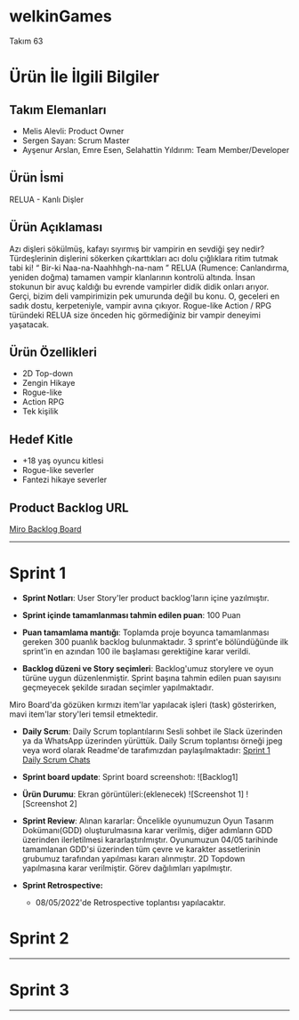 # **welkinGames**

Takım 63

# Ürün İle İlgili Bilgiler

## Takım Elemanları

- Melis Alevli: Product Owner
- Sergen Sayan: Scrum Master
- Ayşenur Arslan, Emre Esen, Selahattin Yıldırım: Team Member/Developer

## Ürün İsmi

RELUA - Kanlı Dişler

## Ürün Açıklaması

Azı dişleri sökülmüş, kafayı sıyırmış bir vampirin en sevdiği şey nedir? Türdeşlerinin dişlerini sökerken çıkarttıkları acı dolu çığlıklara ritim tutmak tabi ki! “ Bir-ki Naa-na-Naahhhgh-na-nam ”
RELUA (Rumence: Canlandırma, yeniden doğma) tamamen vampir klanlarının kontrolü altında. İnsan stokunun bir avuç kaldığı bu evrende vampirler didik didik onları arıyor. Gerçi, bizim deli vampirimizin pek umurunda değil bu konu. O, geceleri en sadık dostu, kerpeteniyle, vampir avına çıkıyor. 
Rogue-like Action / RPG türündeki RELUA size önceden hiç görmediğiniz bir vampir deneyimi yaşatacak.

## Ürün Özellikleri

- 2D Top-down
- Zengin Hikaye
- Rogue-like
- Action RPG
- Tek kişilik

## Hedef Kitle

- +18 yaş oyuncu kitlesi
- Rogue-like severler
- Fantezi hikaye severler

## Product Backlog URL

[Miro Backlog Board](https://miro.com/app/board/uXjVO4dBOmA=/) 

---

# Sprint 1 

- **Sprint Notları**: User Story'ler product backlog'ların içine yazılmıştır.

- **Sprint içinde tamamlanması tahmin edilen puan**: 100 Puan

- **Puan tamamlama mantığı**: Toplamda proje boyunca tamamlanması gereken 300 puanlık backlog bulunmaktadır. 3 sprint'e bölündüğünde ilk sprint'in en azından 100 ile başlaması gerektiğine karar verildi.

- **Backlog düzeni ve Story seçimleri**: Backlog'umuz storylere ve oyun türüne uygun düzenlenmiştir. Sprint başına tahmin edilen puan sayısını geçmeyecek şekilde sıradan seçimler yapılmaktadır. 

Miro Board'da gözüken kırmızı item'lar yapılacak işleri (task) gösterirken, mavi item'lar story'leri temsil etmektedir.

- **Daily Scrum**: Daily Scrum toplantılarını Sesli sohbet ile Slack üzerinden ya da WhatsApp üzerinden yürüttük. Daily Scrum toplantısı örneği jpeg veya word olarak Readme'de tarafımızdan paylaşılmaktadır: [Sprint 1 Daily Scrum Chats](eklenecektir.)

- **Sprint board update**: Sprint board screenshotı: 
![Backlog1]


- **Ürün Durumu**: Ekran görüntüleri:(eklenecek)
  ![Screenshot 1]
  ![Screenshot 2]

- **Sprint Review**: 
Alınan kararlar: Öncelikle oyunumuzun Oyun Tasarım Dokümanı(GDD) oluşturulmasına karar verilmiş, diğer adımların GDD üzerinden ilerletilmesi kararlaştırılmıştır. Oyunumuzun 04/05 tarihinde tamamlanan GDD'si üzerinden tüm çevre ve karakter assetlerinin grubumuz tarafından yapılması kararı alınmıştır. 2D Topdown yapılmasına karar verilmiştir. Görev dağılımları yapılmıştır.

- **Sprint Retrospective:**
  - 08/05/2022'de Retrospective toplantısı yapılacaktır.


# Sprint 2


---

# Sprint 3

---
